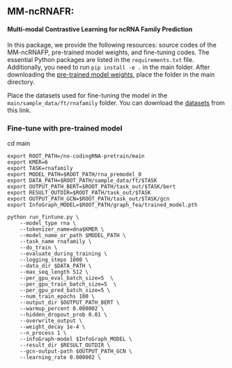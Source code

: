 ## MM-ncRNAFR: 
#### Multi-modal Contrastive Learning for ncRNA Family Prediction

In this package, we provide the following resources: source codes of the MM-ncRNAFP, pre-trained model weights, and fine-tuning codes. The essential Python packages are listed in the `requirements.txt` file. Additionally, you need to run `pip install -e .` in the main folder. After downloading the [pre-trained model weights](https://drive.google.com/drive/folders/1rfM-aetoUutYp14efdtZdvliGnbW7zuy?usp=drive_link), place the folder in the main directory.

Place the datasets used for fine-tuning the model in the `main/sample_data/ft/rnafamily` folder. You can download the [datasets](https://drive.google.com/drive/folders/1ZVmwO_3ktvRocK739AGOijflsEgIbPtf?usp=drive_link) from this link.


### Fine-tune with pre-trained model
cd main
```
export ROOT_PATH=/no-codingRNA-pretrain/main
export KMER=6
export TASK=rnafamily
export MODEL_PATH=$ROOT_PATH/rna_premodel_0
export DATA_PATH=$ROOT_PATH/sample_data/ft/$TASK
export OUTPUT_PATH_BERT=$ROOT_PATH/task_out/$TASK/bert
export RESULT_OUTDIR=$ROOT_PATH/task_out/$TASK
export OUTPUT_PATH_GCN=$ROOT_PATH/task_out/$TASK/gcn
export InfoGraph_MODEL=$ROOT_PATH/graph_fea/trained_model.pth

python run_fintune.py \
    --model_type rna \
    --tokenizer_name=dna$KMER \
    --model_name_or_path $MODEL_PATH \
    --task_name rnafamily \
    --do_train \
    --evaluate_during_training \
    --logging_steps 1000 \
    --data_dir $DATA_PATH \
    --max_seq_length 512 \
    --per_gpu_eval_batch_size=5  \
    --per_gpu_train_batch_size=5  \
    --per_gpu_pred_batch_size=5 \
    --num_train_epochs 100 \
    --output_dir $OUTPUT_PATH_BERT \
    --warmup_percent 0.000002 \
    --hidden_dropout_prob 0.01 \
    --overwrite_output \
    --weight_decay 1e-4 \
    --n_process 1 \
    --infoGraph-model $InfoGraph_MODEL \
    --result_dir $RESULT_OUTDIR \
    --gcn-output-path $OUTPUT_PATH_GCN \
    --learning_rate 0.000002 \
```




